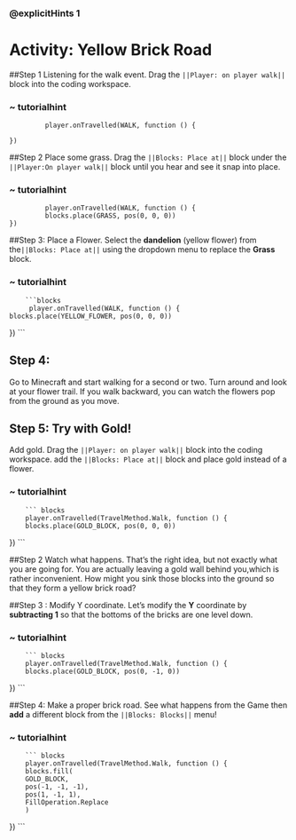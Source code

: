 ### @explicitHints 1

# Activity: Yellow Brick Road

##Step 1 
Listening for the walk event. Drag the ``||Player: on player walk||`` block into the coding workspace.

### ~ tutorialhint
``` blocks
         player.onTravelled(WALK, function () {
	
})
```

##Step 2 
Place some grass. Drag the ``||Blocks: Place at||`` block under the ``||Player:On player walk||`` block until you hear and see it snap into place.

### ~ tutorialhint      
``` blocks
         player.onTravelled(WALK, function () {
   		 blocks.place(GRASS, pos(0, 0, 0))
})
```

##Step 3: 
Place a Flower. Select the **dandelion** (yellow flower) from the``||Blocks: Place at||`` using the dropdown menu to replace the **Grass** block. 

### ~ tutorialhint
        ```blocks
         player.onTravelled(WALK, function () {
    blocks.place(YELLOW_FLOWER, pos(0, 0, 0))
})
        ```

## Step 4: 
Go to Minecraft and start walking for a second or two. Turn around and look at your flower trail. If you walk backward, you can watch the flowers pop from the ground as you move.


## Step 5: Try with Gold!

Add gold. Drag the ``||Player: on player walk||`` block into the coding workspace. add the ``||Blocks: Place at||`` block and place gold instead of a flower.

### ~ tutorialhint
        ``` blocks
        player.onTravelled(TravelMethod.Walk, function () {
        blocks.place(GOLD_BLOCK, pos(0, 0, 0))
})
        ```

##Step 2 
Watch what happens. That’s the right idea, but not exactly what you are going for. You are actually leaving a gold wall behind you,which is rather inconvenient. How might you sink those blocks into the ground so that they form a yellow brick road?

##Step 3 : 
Modify Y coordinate. Let’s modify the **Y** coordinate by **subtracting 1** so that the bottoms of the bricks are one level down.

### ~ tutorialhint
        ``` blocks
        player.onTravelled(TravelMethod.Walk, function () {
        blocks.place(GOLD_BLOCK, pos(0, -1, 0))
})
        ```

##Step 4: 
Make a proper brick road. See what happens from the Game then **add** a different block from the ``||Blocks: Blocks||`` menu!

### ~ tutorialhint
        ``` blocks
        player.onTravelled(TravelMethod.Walk, function () {
        blocks.fill(
        GOLD_BLOCK,
        pos(-1, -1, -1),
        pos(1, -1, 1),
        FillOperation.Replace
        )
})
        ```

